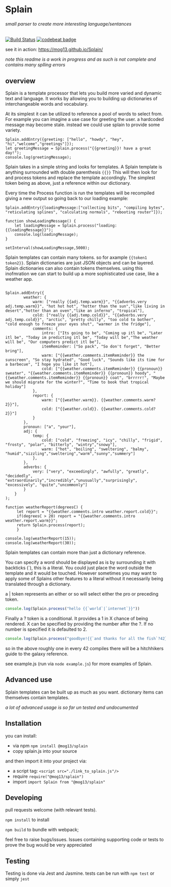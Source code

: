 # Splain
###### small parser to create more interesting language/sentances

[![Build Status](https://travis-ci.org/mog13/Splain.svg?branch=master)](https://travis-ci.org/mog13/Splain)
[![codebeat badge](https://codebeat.co/badges/236d5abc-9188-48b7-8e3e-d2cec07404e8)](https://codebeat.co/projects/github-com-mog13-splain-master)

see it in action: https://mog13.github.io/Splain/

*note this readme is a work in progress and as such is not complete and contains many splling errors*

## overview
Splain is a template processor that lets you build more varied and dynamic text and language. It works by allowing you to building up dictionaries of
interchangeable words and vocabulary.

At its simplest it can be utilized to reference a pool of words to select from. For example you can imagine a use case for greeting the user. a hardcoded message may become stale.
instead we could use splain to provide some variety. 

```JS
Splain.addEntry({greeting: ["hello", "howdy", "hey", "hi","welcome","greetings"]});
let greetingMessage = Splain.process("{{greeting}}! have a great day!");
console.log(greetingMessage);
```

Splain takes in a simple string and looks for templates. A Splain template is anything surrounded with double parenthesis `{{}}`
This will then look for and process tokens and replace the template accordingly. The simplest token being as above, just a reference within our dictionary.

Every time the Process function is run the templates will be recompiled giving a new output so going back to our loading example:

```JS
Splain.addEntry({loadingMessage:["collecting bits", "compiling bytes", "reticulating splines", "calculating normals", "rebooting router"]});

function showLoadingMessage() {
    let loadingMessage = Splain.process("loading: {{loadingMessage}}");
    console.log(loadingMessage);
}

setInterval(showLoadingMessage,5000);
```

Splain templates can contain many tokens. so for axample `{{token1 token2}}`. Splain dictionaries are just JSON objects and can be layered.
Splain dictionaries can also contain tokens themselves. using this inofmration we can start to build up a more sophisticated use case, like a weather app.

```JS

Splain.addEntry({
        weather: {
            warm: ["really {{adj.temp.warm}}", "{{adverbs.very adj.temp.warm}}", "hot hot hot", "hotter than the sun","like living in desert","hotter than an oven","like an inferno", "tropical"],
            cold: ["really {{adj.temp.cold}}", "{{adverbs.very adj.temp.cold}}", "arctic", "pretty chilly", "too cold to bother", "cold enough to freeze your eyes shut", "warmer in the fridge"],
            comments: {
                intro: ["Its going to be", "Coming up itl be", "Later itl be", "Today im predicting itl be", "Today will be","The weather will be", "Our computers predict itl be"],
                itemReminder: ["So pack", "So don't forget", "Better bring"],
                warm: ["{{weather.comments.itemReminder}} the sunscreen", "So stay hydrated", "Good luck", "Sounds like its time for a barbecue", "I hope you like it hot"],
                cold: ["{{weather.comments.itemReminder}} {{pronoun}} sweater", "{{weather.comments.itemReminder}} {{pronoun}} hoody", "{{weather.comments.itemReminder}} {{pronoun}} coat", "brrrrr!", "Maybe we should migrate for the winter?", "Time to book that tropical holiday"]
            },
            report: {
                warm: ["{{weather.warm}}. {{weather.comments.warm?2}}"],
                cold: ["{{weather.cold}}. {{weather.comments.cold?2}}"]
            }
        },
        pronoun: ["a", "your"],
        adj: {
            temp: {
                cold: ["cold", "freezing", "icy", "chilly", "frigid", "frosty", "polar", "bitterly", "wintry","snowy"],
                warm: ["hot", "boiling", "sweltering", "balmy", "humid","sizzling","sweltering","warm","sunny","summery"]
            },
        },
        adverbs: {
            very: ["very", "exceedingly", "awfully", "greatly", "decidedly", "extraordinarily","incredibly","unusually","surprisingly", "excessively", "quite","uncommonly"]
        }
    }
);

function weatherReport(degreesC) {
     let report = "{{weather.comments.intro weather.report.cold}}";
     if(degreesC > 20) report = "{{weather.comments.intro weather.report.warm}}";
     return Splain.process(report);
     }

console.log(weatherReport(15));
console.log(weatherReport(30));

```
Splain templates can contain more than just a dictionary reference. 

You can specify a word should be displayed as is by surrounding it with backticks (`), this is a literal. You could just place the word outside the template and it would be touched.
However sometimes you may want to apply some of Splains other features to a literal without it necessarily being translated through a dictionary.

a | token represents an either or so will select either the pro or preceding token. 

```js
console.log(Splain.process("hello {{`world`|`internet`}}"))
```

Finally a ? token is a conditional. It provides a 1 in X chance of being rendered. X can be specified by providing the number after the ?.
If no number is specified it is defaulted to 2.

```js
console.log(Splain.process("goodbye!{{`and thanks for all the fish`?42}}"))
```

so in the above roughly one in every 42 compiles there will be a hitchhikers guide to the galaxy reference. 

see example.js (run via `node example.js`) for more examples of Splain.

## Advanced use
Splain templates can be built up as much as you want. dictionary items can themselves contain templates.

*a lot of advanced usage is so far un tested and undocumented*

## Installation
you can install:

* via npm `npm install @mog13/splain`
* copy splain.js into your source

and then import it into your project via:

* a script tag: `<script src="./link_to_splain.js"/>`
* require `require("@mog13/splain")`
* import `import Splain from "@mog13/splain"`

## Developing
pull requests welcome (with relevant tests). 

`npm install` to install

`npm build` to bundle with webpack;

feel free to raise bugs/issues. Issues containing supporting code or tests to prove the bug would be very appreciated

## Testing
Testing is done via Jest and Jasmine.
tests can be run with `npm test` or simply `jest`
